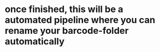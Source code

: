 # once finished, this will be a automated pipeline where you can rename your barcode-folder automatically

